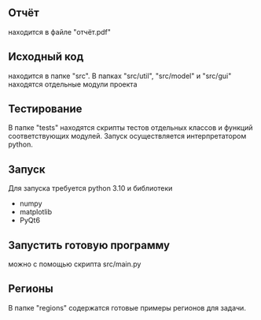 ## Отчёт
находится в файле "отчёт.pdf"

## Исходный код
находится в папке "src". В папках "src/util", "src/model" и "src/gui" находятся отдельные модули проекта 

## Тестирование
В папке "tests" находятся скрипты тестов отдельных классов и функций соответствующих модулей.
Запуск осуществляется интерпретатором python.

## Запуск
Для запуска требуется python 3.10 и библиотеки
- numpy
- matplotlib
- PyQt6

## Запустить готовую программу
можно с помощью скрипта src/main.py

## Регионы
В папке "regions" содержатся готовые примеры регионов для задачи.